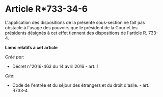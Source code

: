 # Article R*733-34-6

L'application des dispositions de la présente sous-section ne fait pas obstacle à l'usage des pouvoirs que le président de la
Cour et les présidents désignés à cet effet tiennent des dispositions de l'article R. 733-4.

**Liens relatifs à cet article**

_Créé par_:

  - Décret n°2016-463 du 14 avril 2016 - art. 1

_Cite_:

  - Code de l'entrée et du séjour des étrangers et du droit d'asile. - art. R733-4
